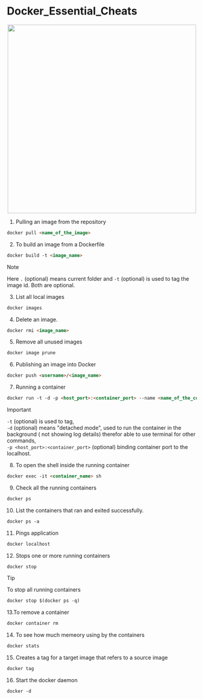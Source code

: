 # Docker_Essential_Cheats
<p align="center">
<image src="https://github.com/DonAlahakoon/Docker_Cheats/assets/89693545/b14e0085-370c-416c-95c6-fa733cddebad" width=500 />
</p>
  
1. Pulling an image from the repository

```markdown
docker pull <name_of_the_image>
```

2. To build an image from a Dockerfile
```markdown
docker build -t <image_name>
```
> [!NOTE]
> Here ```.``` (optional) means current folder and ```-t``` (optional) is used to tag the image id. Both are optional.

3.  List all local images
```markdown
docker images 
```
4. Delete an image.
```markdown
docker rmi <image_name> 
```
5. Remove all unused images
```markdown
docker image prune
```
6. Publishing an image into Docker
```markdown
docker push <username>/<image_name> 
```
7.  Running a container
```markdown
docker run -t -d -p <host_port>:<container_port> --name <name_of_the_container> <image_name>
```
> [!IMPORTANT]
> ```-t``` (optional) is used to tag,<br>
> ```-d``` (optional) means "detached mode", used to run the container in the background ( not showing log details) therefor able to use terminal for other commands,<br>
> ```-p <host_port>:<container_port>``` (optional) binding container port to the localhost.

8. To open the shell inside the running container
```markdown
docker exec -it <container_name> sh
```
9.  Check all the running containers
```markdown
docker ps 
```
10. List the containers that ran and exited successfully.
```markdown
docker ps -a 
```
11. Pings application
```markdown
docker localhost
```
12. Stops one or more running containers
```markdown
docker stop
```
> [!TIP]
> To stop all running containers
> ```markdown
> docker stop $(docker ps -q)
> ```

13.To remove a container
```markdown
docker container rm 
```

14.  To see how much memeory using by the containers
```markdown
docker stats 
```
15. Creates a tag for a target image that refers to a source image
```markdown
docker tag
```
16. Start the docker daemon
```markdown
docker -d 
```
